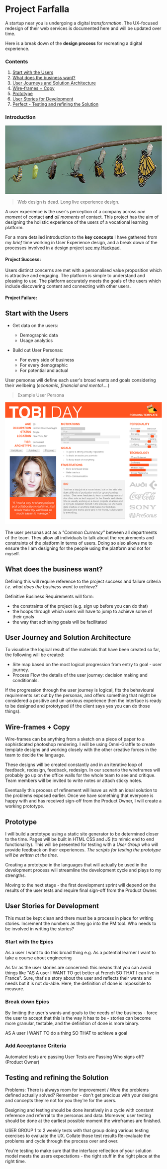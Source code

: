 # Project Farfalla

A startup near you is undergoing a digital *transformation*. The UX-focused redesign of their web services is documented here and will be updated over time. 

Here is a break down of the **design process** for recreating a digital experience.

### Contents

1. [Start with the Users]()
2. [What does the business want?]()
3. [User Journeys and Solution Architecture]()
4. [Wire-frames + Copy]()
5. [Prototype]()
6. [User Stories for Development]()
7. [Perfect - Testing and refining the Solution]()

### Introduction

![Metamorphosis][morph]

> Web design is dead. Long live experience design.

A user experience is the user's perception of a company across *one moment* of contact **and** *all moments* of contact. This project has the aim of designing the holistic experience of the users of a vocational learning platform.

For a more detailed introduction to the **key concepts** I have gathered from my *brief* time working in User Experience design, and a break down of the processes involved in a design project [see my Hackpad](https://hackpad.com/UX-Basics-bqKIa5C6FIc#:h=Introduction).

#### Project Success:

Users distinct concerns are met with a personalised value proposition which is attractive and engaging. The platform is simple to understand and pleasing to use. The platform accurately meets the goals of the users which include discovering content and connecting with other users.

#### Project Failure:



## Start with the Users

- Get data on the users:
    * Demographic data
    * Usage analytics

- Build out User Personas:
    - For every side of business
    - For every demographic
    - For potential and actual

User personas will define each user's broad wants and goals considering their wellbeing (*economic, financial and mental....*)

> Example User Persona

![User Persona][persona]

The user personas act as a _"Common Currency"_ between all departments of the team. They allow all individuals to talk about the requirements and constraints of the platform in terms of users. Doing so also allows me to ensure the I am designing for the people using the platform and not for myself.

## What does the business want?

Defining this will require reference to the project success and failure criteria _i.e. what does the business want to achieve?_

Definitive Business Requirements will form:

- the constraints of the project (e.g. sign up before you can do that)
- the hoops through which users will have to jump to achieve some of their goals
- the way that achieving goals will be facilitated

## User Journey and Solution Architecture

To visualise the logical result of the materials that have been created so far, the following will be created:

- Site map based on the most logical progression from entry to goal - user journey.
- Process Flow the details of the user journey: decision making and conditionals.

If the progression through the user journey is logical, fits the behavioural requirements set out by the personas, and offers something that might be considered a positive and un-anxious experience then the interface is ready to be designed and prototyped (if the client says yes you can do those things). 

## Wire-frames + Copy

Wire-frames can be anything from a sketch on a piece of paper to a sophisticated photoshop rendering. I will be using Omni-Graffle to create template designs and working closely with the other creative forces in the team to decide the language.

These designs will be created constantly and in an iterative loop of feedback, redesign, feedback, redesign. In our scenario the wireframes will probably go up on the office walls for the whole team to see and critique. Team members will be invited to write notes or attach sticky notes.

Eventually this process of refinement will leave us with an ideal solution to the problems exposed earlier. Once we have something that everyone is happy with and has received sign-off from the Product Owner, I will create a working prototype.

## Prototype

I will build a prototype using a static site generator to be determined closer to the time. Pages will be built in HTML CSS and JS (to mimic end to end functionality). This will be presented for testing with a *User Group* who will provide feedback on their experiences. _The scripts for testing the prototype will be written at the time._

Creating a prototype in the languages that will actually be used in the development process will streamline the development cycle and plays to my strengths. 

Moving to the next stage - the first development sprint will depend on the results of the user tests and require final sign-off from the Product Owner. 

## User Stories for Development
This must be kept clean and there must be a process in place for writing stories. 
Increment the numbers as they go into the PM tool. 
Who needs to be involved in writing the stories?

### Start with the Epics
As a user I want to do this broad thing e.g.
As a potential learner I want to take a course about engineering 

As far as the user stories are concerned: this means that you can avoid things like "AS A user I WANT TO get better at French SO THAT I can live in France". Sure, that's a story about the user and reflects their wants and needs but it is not do-able. Here, the definition of done is impossible to measure. 

### Break down Epics
By limiting the user's wants and goals to the needs of the business - force the user to accept that this is the way it has to be - stories can become more granular, testable, and the definition of done is more binary. 

AS A user
I WANT TO do a thing
SO THAT to achieve a goal

### Add Acceptance Criteria
Automated tests are passing
User Tests are Passing
Who signs off? (Product Owner)

## Testing and refining the Solution
Problems: There is always room for improvement /  Were the problems defined actually solved?
Remember - don't get precious with your designs and concepts they're not for you they're for the users. 

Designing and testing should be done iteratively in a cycle with constant reference and referral to the personas and data. Moreover, user testing should be done at the earliest possible moment the wireframes are finished. 

USER GROUP
1 to 2 weekly tests with that group doing various testing exercises to evaluate the UX.
Collate those test results 
Re-evaluate the problems and cycle through the process over and over. 

You're testing to make sure that the interface reflection of your solution model meets the users expectations - the right stuff in the right place at the right time. 

[morph]: img/Metamorphosis.jpg "Metamorphosis"
[persona]: img/persona.jpg "User Persona"
